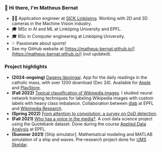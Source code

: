 ### 👋 Hi there, I'm Matheus Bernat
- 👷‍♂️ Application engineer at [SICK Linköping](https://career.sicklinkoping.se/). Working with 2D and 3D cameras in the Machine Vision industry.
- 🎓 MSc in AI and ML at Linköping University and EPFL.
- 🎓 BSc in Computer engineering at Linköping University.
- ✨ Passionate about sports!
- See my GitHub website at [https://matheus-bernat.github.io/](https://matheus-bernat.github.io/) (not updated).

### Project highlights
- **(2024-ongoing)** [Dagens läsningar](http://dagenslasningar.se/). App for the daily readings in the catholic mass, with over 1200 download (Dec 24). Available for [Apple](https://apps.apple.com/se/app/dagens-l%C3%A4sningar/id6504030217) and [PlayStore](https://play.google.com/store/apps/details?id=com.dagenslasningar.app&hl=sv). 
- **(Fall 2022)** [Topical classification of Wikipedia images](https://github.com/epfl-dlab/wiki_image_classification). I studied neural network training techniques for labeling Wikipedia images with custom labels with heavy class imbalance. Collaboration between [dlab](https://dlab.epfl.ch/) at EPFL and [Wikimedia Research](https://research.wikimedia.org/).
- **(Spring 2022)** [From attention to convolution: a survey on OoD detection](https://matheus-bernat.github.io/epfl-vis/).
- **(Fall 2021)** [Who has a voice in the media?](https://matheus-bernat.github.io/epfl-ada/). A cool data science project using the Quotebank dataset. Done during the course [Applied Data Analysis](https://epfl-ada.github.io/teaching/fall2021/cs401/) at EPFL.
- **(Summer 2021)** [Ship simulator]. Mathematical modeling and MATLAB simulation of a ship and waves. Pre-research project done for [UMS Skeldar](https://umsskeldar.aero/).
